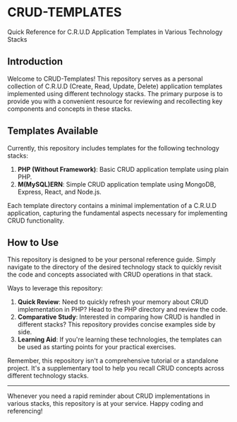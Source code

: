 # CRUD-TEMPLATES

Quick Reference for C.R.U.D Application Templates in Various Technology Stacks

## Introduction

Welcome to CRUD-Templates! This repository serves as a personal collection of C.R.U.D (Create, Read, Update, Delete) application templates implemented using different technology stacks. The primary purpose is to provide you with a convenient resource for reviewing and recollecting key components and concepts in these stacks.

## Templates Available

Currently, this repository includes templates for the following technology stacks:

1. **PHP (Without Framework)**: Basic CRUD application template using plain PHP.
2. **M(MySQL)ERN**: Simple CRUD application template using MongoDB, Express, React, and Node.js.

Each template directory contains a minimal implementation of a C.R.U.D application, capturing the fundamental aspects necessary for implementing CRUD functionality.

## How to Use

This repository is designed to be your personal reference guide. Simply navigate to the directory of the desired technology stack to quickly revisit the code and concepts associated with CRUD operations in that stack.

Ways to leverage this repository:

1. **Quick Review**: Need to quickly refresh your memory about CRUD implementation in PHP? Head to the PHP directory and review the code.
2. **Comparative Study**: Interested in comparing how CRUD is handled in different stacks? This repository provides concise examples side by side.
3. **Learning Aid**: If you're learning these technologies, the templates can be used as starting points for your practical exercises.

Remember, this repository isn't a comprehensive tutorial or a standalone project. It's a supplementary tool to help you recall CRUD concepts across different technology stacks.

---

Whenever you need a rapid reminder about CRUD implementations in various stacks, this repository is at your service. Happy coding and referencing!
